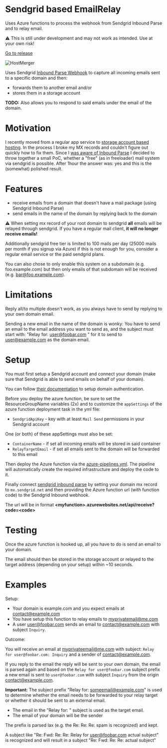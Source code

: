 # Sendgrid based EmailRelay

Uses Azure functions to process the webhook from Sendgrid Inbound Parse and to relay email.

:warning: This is still under development and may not work as intended. Use at your own risk!

[Go to release](https://dev.azure.com/marcstanlive/Opensource/_build/definition?definitionId=33) 

![HostMerger](https://dev.azure.com/marcstanlive/Opensource/_apis/build/status/33)

Uses Sendgrid [Inbound Parse Webhook](https://sendgrid.com/docs/for-developers/parsing-email/inbound-email/) to capture all incoming emails sent to a specific domain and then:

* forwards them to another email and/or
* stores them in a storage account

**TODO:** Also allows you to respond to said emails under the email of the domain.

# Motivation

I recently moved from a regular app service to [storage account based hosting](https://marcstan.net/blog/2019/07/12/Static-websites-via-Azure-Storage-and-CDN/). In the process I broke my MX records and couldn't figure out quickly how to fix them. Since I [was aware of Inbound Parse](https://github.com/MarcStan/EmailBugTracker) I decided to throw together a small PoC, whether a "free" (as in freeloader) mail system via sendgrid is possible. After 1hour the answer was: yes and this is the (somewhat) polished result.

# Features

* receive emails from a domain that doesn't have a mail package (using Sendgrid Inbound Parse)
* send emails in the name of the domain by replying back to the domain

:warning: When setting mx record of your root domain to sendgrid **all** emails will be relayed through sendgrid. If you have a regular mail client, **it will no longer receive emails!**

Additionally sendgrid free tier is limited to 100 mails per day (25000 mails per month if you signup via Azure) if this is not enough for you, consider a regular email service or the paid sendgrid plans.

You can also chose to only enable this system on a subdomain (e.g. foo.example.com) but then only emails of that subdomain will be received (e.g. bar@foo.example.com).

# Limitations

Reply all/to multiple doesn't work, as you always have to send by replying to your own domain email.

Sending a new email in the name of the domain is wonky: You have to send an email to the email address you want to send as, and the subject must start with: "Relay for: user@foobar.com " for it to send to user@example.com as the domain email.

# Setup

You must first setup a Sendgrid account and connect your domain (make sure that Sendgrid is able to send emails on behalf of your domain).

You can follow [their documentation](https://sendgrid.com/docs/ui/account-and-settings/how-to-set-up-domain-authentication/) to setup domain authentication.

Before you deploy the azure function, be sure to set the ResourceGroupName variables (2x) and to customize the `appSettings` of the azure function deployment task in the yml file:

* `SendgridApiKey` - key with at least `Mail Send` permissions in your Sendgrid account

One (or both) of these appSettings must also be set:

* `ContainerName` - if set all incoming emails will be stored in said container
* `RelayTargetEmail` - if set all emails sent to the domain will be forwarded to this email

Then deploy the Azure function via the [azure-pipelines.yml](./azure-pipelines.yml). The pipeline will automatically create the required infrastructure and deploy the code to it.

Finally connect [sendgrid inbound parse](https://sendgrid.com/docs/for-developers/parsing-email/inbound-email/) by setting your domain mx record to `mx.sendgrid.net` and then providing the Azure function url (with function code) to the Sendgrid Inbound webhook.

The url will be in format **\<myfunction>.azurewebsites.net/api/receive?code=\<code>**

# Testing

Once the azure function is hooked up, all you have to do is send an email to your domain.

The email should then be stored in the storage account or relayed to the target address (depending on your setup) within ~10 seconds.

# Examples

Setup:

* Your domain is example.com and you expect emails at contact@example.com
* You have setup this function to relay emails to myprivatemail@me.com
* A user user@foobar.com sends an email to contact@example.com with subject `Inquiry`.

Outcome:

You will receive an email at myprivateemail@me.com with subject: `Relay for user@foobar.com: Inquiry` and a sender of contact@example.com.

If you reply to the email the reply will be sent to your own domain, the email is parsed again and based on the `Relay for user@foobar.com` subject prefix a new email is sent to `user@foobar.com` with subject `Inquiry` from the origin contact@example.com.

**Important:** The subject prefix "Relay for: someemail@example.com" is used to determine whether the email needs to be forwarded to your relay target or whether it should be sent to an external email.

* The email in the "Relay for: " subject is used as the target email.
* The email of your domain will be the sender

The prefix is parsed lax (e.g. the Re: Re: Re: spam is recognized) and kept.

A subject like "Re: Fwd: Re: Re: Relay for user@foobar.com actual subject" is recognized and will result in a subject "Re: Fwd: Re: Re: actual subject"
